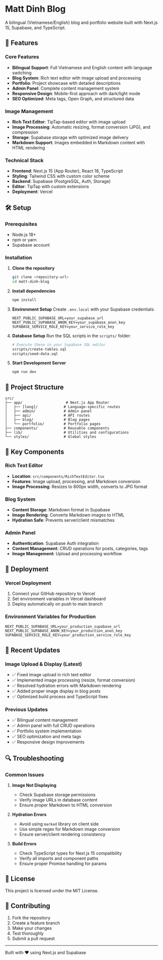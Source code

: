 # Matt Dinh Blog

A bilingual (Vietnamese/English) blog and portfolio website built with Next.js 15, Supabase, and TypeScript.

## 🚀 Features

### Core Features
- **Bilingual Support**: Full Vietnamese and English content with language switching
- **Blog System**: Rich text editor with image upload and processing
- **Portfolio**: Project showcase with detailed descriptions
- **Admin Panel**: Complete content management system
- **Responsive Design**: Mobile-first approach with dark/light mode
- **SEO Optimized**: Meta tags, Open Graph, and structured data

### Image Management
- **Rich Text Editor**: TipTap-based editor with image upload
- **Image Processing**: Automatic resizing, format conversion (JPG), and compression
- **Storage**: Supabase storage with optimized image delivery
- **Markdown Support**: Images embedded in Markdown content with HTML rendering

### Technical Stack
- **Frontend**: Next.js 15 (App Router), React 18, TypeScript
- **Styling**: Tailwind CSS with custom color scheme
- **Backend**: Supabase (PostgreSQL, Auth, Storage)
- **Editor**: TipTap with custom extensions
- **Deployment**: Vercel

## 🛠️ Setup

### Prerequisites
- Node.js 18+ 
- npm or yarn
- Supabase account

### Installation

1. **Clone the repository**
   ```bash
   git clone <repository-url>
   cd matt-dinh-blog
   ```

2. **Install dependencies**
   ```bash
   npm install
   ```

3. **Environment Setup**
   Create `.env.local` with your Supabase credentials:
   ```env
   NEXT_PUBLIC_SUPABASE_URL=your_supabase_url
   NEXT_PUBLIC_SUPABASE_ANON_KEY=your_supabase_anon_key
   SUPABASE_SERVICE_ROLE_KEY=your_service_role_key
   ```

4. **Database Setup**
   Run the SQL scripts in the `scripts/` folder:
   ```bash
   # Execute these in your Supabase SQL editor
   scripts/create-tables.sql
   scripts/seed-data.sql
   ```

5. **Start Development Server**
   ```bash
   npm run dev
   ```

## 📁 Project Structure

```
src/
├── app/                    # Next.js App Router
│   ├── [lang]/            # Language-specific routes
│   ├── admin/             # Admin panel
│   ├── api/               # API routes
│   ├── blog/              # Blog pages
│   └── portfolio/         # Portfolio pages
├── components/            # Reusable components
├── lib/                   # Utilities and configurations
└── styles/                # Global styles
```

## 🔧 Key Components

### Rich Text Editor
- **Location**: `src/components/RichTextEditor.tsx`
- **Features**: Image upload, processing, and Markdown conversion
- **Image Processing**: Resizes to 800px width, converts to JPG format

### Blog System
- **Content Storage**: Markdown format in Supabase
- **Image Rendering**: Converts Markdown images to HTML
- **Hydration Safe**: Prevents server/client mismatches

### Admin Panel
- **Authentication**: Supabase Auth integration
- **Content Management**: CRUD operations for posts, categories, tags
- **Image Management**: Upload and processing workflow

## 🚀 Deployment

### Vercel Deployment
1. Connect your GitHub repository to Vercel
2. Set environment variables in Vercel dashboard
3. Deploy automatically on push to main branch

### Environment Variables for Production
```env
NEXT_PUBLIC_SUPABASE_URL=your_production_supabase_url
NEXT_PUBLIC_SUPABASE_ANON_KEY=your_production_anon_key
SUPABASE_SERVICE_ROLE_KEY=your_production_service_role_key
```

## 📝 Recent Updates

### Image Upload & Display (Latest)
- ✅ Fixed image upload in rich text editor
- ✅ Implemented image processing (resize, format conversion)
- ✅ Resolved hydration errors with Markdown rendering
- ✅ Added proper image display in blog posts
- ✅ Optimized build process and TypeScript fixes

### Previous Updates
- ✅ Bilingual content management
- ✅ Admin panel with full CRUD operations
- ✅ Portfolio system implementation
- ✅ SEO optimization and meta tags
- ✅ Responsive design improvements

## 🔍 Troubleshooting

### Common Issues

1. **Image Not Displaying**
   - Check Supabase storage permissions
   - Verify image URLs in database content
   - Ensure proper Markdown to HTML conversion

2. **Hydration Errors**
   - Avoid using `marked` library on client side
   - Use simple regex for Markdown image conversion
   - Ensure server/client rendering consistency

3. **Build Errors**
   - Check TypeScript types for Next.js 15 compatibility
   - Verify all imports and component paths
   - Ensure proper Promise handling for params

## 📄 License

This project is licensed under the MIT License.

## 🤝 Contributing

1. Fork the repository
2. Create a feature branch
3. Make your changes
4. Test thoroughly
5. Submit a pull request

---

Built with ❤️ using Next.js and Supabase
